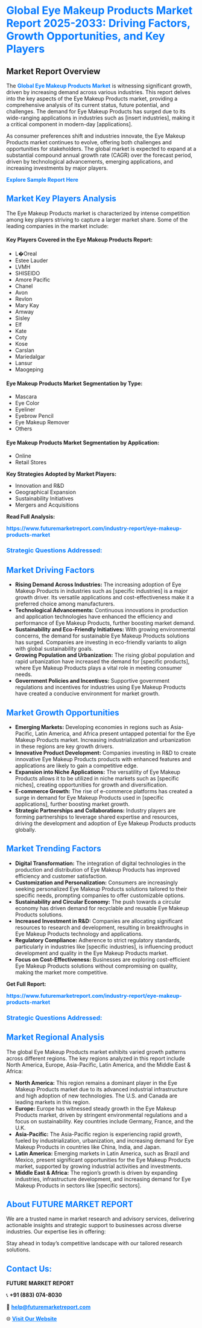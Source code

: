 <h1 style="color: #007BFF;">Global Eye Makeup Products Market Report 2025-2033: Driving Factors, Growth Opportunities, and Key Players</h1>

<section id="overview">
<h2>Market Report Overview</h2>
<p>The <a href="https://www.futuremarketreport.com/industry-report/eye-makeup-products-market" style="color: #007BFF; text-decoration: none;"><strong>Global Eye Makeup Products Market</strong></a> is witnessing significant growth, driven by increasing demand across various industries. This report delves into the key aspects of the Eye Makeup Products market, providing a comprehensive analysis of its current status, future potential, and challenges. The demand for Eye Makeup Products has surged due to its wide-ranging applications in industries such as [insert industries], making it a critical component in modern-day [applications].</p>
<p>As consumer preferences shift and industries innovate, the Eye Makeup Products market continues to evolve, offering both challenges and opportunities for stakeholders. The global market is expected to expand at a substantial compound annual growth rate (CAGR) over the forecast period, driven by technological advancements, emerging applications, and increasing investments by major players.</p>
</section>

<section id="overview">
<p><a href="https://www.futuremarketreport.com/request-sample/reportId=62752" style="color: #007BFF; text-decoration: none;"><strong>Explore Sample Report Here</strong></a></p>
</section>

<section id="key-players">
<h2 style="color: #007BFF;">Market Key Players Analysis</h2>
<p>The Eye Makeup Products market is characterized by intense competition among key players striving to capture a larger market share. Some of the leading companies in the market include:</p>
<h4>Key Players Covered in the Eye Makeup Products Report:</h4>
<ul><li>L�Oreal</li><li>Estee Lauder</li><li>LVMH</li><li>SHISEIDO</li><li>Amore Pacific</li><li>Chanel</li><li>Avon</li><li>Revlon</li><li>Mary Kay</li><li>Amway</li><li>Sisley</li><li>Elf</li><li>Kate</li><li>Coty</li><li>Kose</li><li>Carslan</li><li>Mariedalgar</li><li>Lansur</li><li>Maogeping</li></ul>
<h4>Eye Makeup Products Market Segmentation by Type:</h4>
<ul><li>Mascara</li><li>Eye Color</li><li>Eyeliner</li><li>Eyebrow Pencil</li><li>Eye Makeup Remover</li><li>Others</li></ul>

<h4>Eye Makeup Products Market Segmentation by Application:</h4>
<ul><li>Online</li><li>Retail Stores</li></ul>
<p><strong>Key Strategies Adopted by Market Players:</strong></p>
<ul>
<li>Innovation and R&D</li>
<li>Geographical Expansion</li>
<li>Sustainability Initiatives</li>
<li>Mergers and Acquisitions</li>
</ul>
</section>

<section>
<p><strong>Read Full Analysis: </strong></p><a href="https://www.futuremarketreport.com/industry-report/eye-makeup-products-market" style="color: #007BFF; text-decoration: none;"><strong>https://www.futuremarketreport.com/industry-report/eye-makeup-products-market</strong></a>
<h3 style="color: #007BFF;">Strategic Questions Addressed:</h3>
</section>

<section id="driving-factors">
<h2 style="color: #007BFF;">Market Driving Factors</h2>
<ul>
<li><strong>Rising Demand Across Industries:</strong> The increasing adoption of Eye Makeup Products in industries such as [specific industries] is a major growth driver. Its versatile applications and cost-effectiveness make it a preferred choice among manufacturers.</li>
<li><strong>Technological Advancements:</strong> Continuous innovations in production and application technologies have enhanced the efficiency and performance of Eye Makeup Products, further boosting market demand.</li>
<li><strong>Sustainability and Eco-Friendly Initiatives:</strong> With growing environmental concerns, the demand for sustainable Eye Makeup Products solutions has surged. Companies are investing in eco-friendly variants to align with global sustainability goals.</li>
<li><strong>Growing Population and Urbanization:</strong> The rising global population and rapid urbanization have increased the demand for [specific products], where Eye Makeup Products plays a vital role in meeting consumer needs.</li>
<li><strong>Government Policies and Incentives:</strong> Supportive government regulations and incentives for industries using Eye Makeup Products have created a conducive environment for market growth.</li>
</ul>
</section>

<section id="growth-opportunities">
<h2 style="color: #007BFF;">Market Growth Opportunities</h2>
<ul>
<li><strong>Emerging Markets:</strong> Developing economies in regions such as Asia-Pacific, Latin America, and Africa present untapped potential for the Eye Makeup Products market. Increasing industrialization and urbanization in these regions are key growth drivers.</li>
<li><strong>Innovative Product Development:</strong> Companies investing in R&D to create innovative Eye Makeup Products products with enhanced features and applications are likely to gain a competitive edge.</li>
<li><strong>Expansion into Niche Applications:</strong> The versatility of Eye Makeup Products allows it to be utilized in niche markets such as [specific niches], creating opportunities for growth and diversification.</li>
<li><strong>E-commerce Growth:</strong> The rise of e-commerce platforms has created a surge in demand for Eye Makeup Products used in [specific applications], further boosting market growth.</li>
<li><strong>Strategic Partnerships and Collaborations:</strong> Industry players are forming partnerships to leverage shared expertise and resources, driving the development and adoption of Eye Makeup Products products globally.</li>
</ul>
</section>

<section id="trending-factors">
<h2 style="color: #007BFF;">Market Trending Factors</h2>
<ul>
<li><strong>Digital Transformation:</strong> The integration of digital technologies in the production and distribution of Eye Makeup Products has improved efficiency and customer satisfaction.</li>
<li><strong>Customization and Personalization:</strong> Consumers are increasingly seeking personalized Eye Makeup Products solutions tailored to their specific needs, prompting companies to offer customizable options.</li>
<li><strong>Sustainability and Circular Economy:</strong> The push towards a circular economy has driven demand for recyclable and reusable Eye Makeup Products solutions.</li>
<li><strong>Increased Investment in R&D:</strong> Companies are allocating significant resources to research and development, resulting in breakthroughs in Eye Makeup Products technology and applications.</li>
<li><strong>Regulatory Compliance:</strong> Adherence to strict regulatory standards, particularly in industries like [specific industries], is influencing product development and quality in the Eye Makeup Products market.</li>
<li><strong>Focus on Cost-Effectiveness:</strong> Businesses are exploring cost-efficient Eye Makeup Products solutions without compromising on quality, making the market more competitive.</li>
</ul>
</section>

<section>
<p><strong>Get Full Report: </strong></p><a href="https://www.futuremarketreport.com/industry-report/eye-makeup-products-market" style="color: #007BFF; text-decoration: none;"><strong>https://www.futuremarketreport.com/industry-report/eye-makeup-products-market</strong></a>
<h3 style="color: #007BFF;">Strategic Questions Addressed:</h3>
</section>


<section id="regional-analysis">
<h2 style="color: #007BFF;">Market Regional Analysis</h2>
<p>The global Eye Makeup Products market exhibits varied growth patterns across different regions. The key regions analyzed in this report include North America, Europe, Asia-Pacific, Latin America, and the Middle East & Africa:</p>
<ul>
<li><strong>North America:</strong> This region remains a dominant player in the Eye Makeup Products market due to its advanced industrial infrastructure and high adoption of new technologies. The U.S. and Canada are leading markets in this region.</li>
<li><strong>Europe:</strong> Europe has witnessed steady growth in the Eye Makeup Products market, driven by stringent environmental regulations and a focus on sustainability. Key countries include Germany, France, and the U.K.</li>
<li><strong>Asia-Pacific:</strong> The Asia-Pacific region is experiencing rapid growth, fueled by industrialization, urbanization, and increasing demand for Eye Makeup Products in countries like China, India, and Japan.</li>
<li><strong>Latin America:</strong> Emerging markets in Latin America, such as Brazil and Mexico, present significant opportunities for the Eye Makeup Products market, supported by growing industrial activities and investments.</li>
<li><strong>Middle East & Africa:</strong> The region’s growth is driven by expanding industries, infrastructure development, and increasing demand for Eye Makeup Products in sectors like [specific sectors].</li>
</ul>
</section>

<footer>
<h2 style="color: #007BFF;">About FUTURE MARKET REPORT</h2>
<p>We are a trusted name in market research and advisory services, delivering actionable insights and strategic support to businesses across diverse industries. Our expertise lies in offering:</p>

<p>Stay ahead in today’s competitive landscape with our tailored research solutions.</p>

<h2 style="color: #007BFF;">Contact Us:</h2>
<p><strong>FUTURE MARKET REPORT</strong></p>
<p>📞 <strong>+91 (883) 074-8030</strong></p>
<p>📧 <strong><a href="mailto:help@futuremarketreport.com" style="color: #007BFF;">help@futuremarketreport.com</a></strong></p>
<p>🌐 <strong><a href="https://www.futuremarketreport.com/" style="color: #007BFF;">Visit Our Website</a></strong></p>
</footer>
